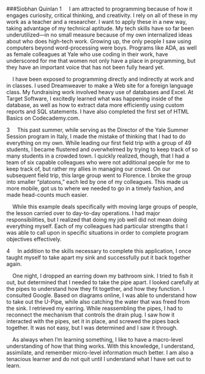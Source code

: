 ###Siobhan Quinlan
1 &nbsp;&nbsp;&nbsp;&nbsp;I am attracted to programming because of how it engages curiosity, critical thinking, and creativity.
I rely on all of these in my work as a teacher and a researcher. I want to apply these in a new way, taking advantage of my
technical aptitude.  My tech skills have so far been underutilized—in no small measure because of my own internalized ideas
about who does high-tech work.  Growing up, the only people I saw using computers beyond word-processing were boys.  Programs
like ADA, as well as female colleagues at Yale who use coding in their work, have underscored for me that women not only have a
place in programming, but they have an important voice that has not been fully heard yet.  

&nbsp;&nbsp;&nbsp;&nbsp;I have been exposed to programming directly and indirectly at work and in classes.  I used Dreamweaver to make a Web site for a
foreign language class.  My fundraising work involved heavy use of databases and Excel.  At Target Software, I excitedly learned
what was happening inside of the database, as well as how to extract data more efficiently using custom reports and SQL
statements.  I have also completed the first set of HTML Basics on Codecademy.com.


3 &nbsp;&nbsp;&nbsp;&nbsp;This past summer, while serving as the Director of the Yale Summer Session program in Italy, I made the
mistake of thinking that I had to do everything on my own.  While leading our first field trip with a group of 49 students, I
became flustered and overwhelmed by trying to keep track of so many students in a crowded town.  I quickly realized, though,
that I had
a team of six capable colleagues who were not additional people for me to keep track of, but rather my allies in managing our
crowd.  On our subsequent field trip, this large group went to Florence.  I broke the group into smaller “platoons,” each led by
one of my colleagues.  This made us more mobile, got us to where we needed to go in a timely fashion, and made head-counts much
easier.

&nbsp;&nbsp;&nbsp;&nbsp;While this example deals specifically with moving large groups of people, the lesson carried over to day-to-day 
operations.  I had major responsibilities, but I realized that doing my job well did not mean doing everything myself.  Each of
my colleagues had particular strengths that I was able to call upon in specific situations in order to complete program
objectives effectively.

4 &nbsp;&nbsp;&nbsp;&nbsp;In addition to the skills necessary to complete this application, I once taught myself to take apart 
my sink and successfully put it back together again.

&nbsp;&nbsp;&nbsp;&nbsp;One night, I dropped an earring down my bathroom sink.  I tried to fish it out, but determined that I
needed to take the pipe apart.  I looked carefully at the pipes to understand how they fit together, and how they function.  I
consulted Google.  Based on diagrams online, I was able to understand how to take out the U-Pipe, while also catching the water
that was freed from the sink.  I retrieved my earring.  While reassembling the pipes, I had to reconnect the mechanism that
controls the drain plug.  I saw how it interacted with the pipes, set it in place, and screwed the pipes back together.  It was
not easy, but I was determined and I saw it through. 

&nbsp;&nbsp;&nbsp;&nbsp;As always when I’m learning something, I like to have a macro-level understanding of how that thing 
works.  With this knowledge, I understand, assimilate, and remember micro-level information much better.  I am also a tenacious 
learner and do not quit until I understand what I have set out to learn.
